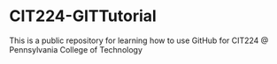 # CIT224-GITTutorial

This is a public repository for learning how to use GitHub for CIT224 @ Pennsylvania College of Technology 
 
